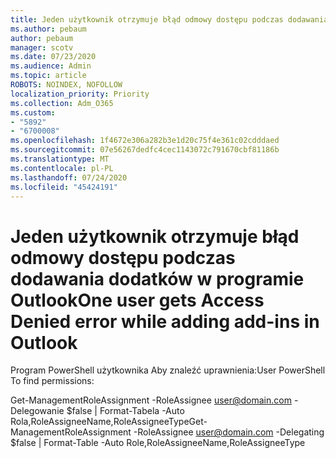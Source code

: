 ```yaml
---
title: Jeden użytkownik otrzymuje błąd odmowy dostępu podczas dodawania dodatków w programie Outlook
ms.author: pebaum
author: pebaum
manager: scotv
ms.date: 07/23/2020
ms.audience: Admin
ms.topic: article
ROBOTS: NOINDEX, NOFOLLOW
localization_priority: Priority
ms.collection: Adm_O365
ms.custom:
- "5892"
- "6700008"
ms.openlocfilehash: 1f4672e306a282b3e1d20c75f4e361c02cdddaed
ms.sourcegitcommit: 07e56267dedfc4cec1143072c791670cbf81186b
ms.translationtype: MT
ms.contentlocale: pl-PL
ms.lasthandoff: 07/24/2020
ms.locfileid: "45424191"
---
```

# <a name="one-user-gets-access-denied-error-while-adding-add-ins-in-outlook"></a><span data-ttu-id="e3fc8-102">Jeden użytkownik otrzymuje błąd odmowy dostępu podczas dodawania dodatków w programie Outlook</span><span class="sxs-lookup"><span data-stu-id="e3fc8-102">One user gets Access Denied error while adding add-ins in Outlook</span></span>

<span data-ttu-id="e3fc8-103">Program PowerShell użytkownika Aby znaleźć uprawnienia:</span><span class="sxs-lookup"><span data-stu-id="e3fc8-103">User PowerShell To find permissions:</span></span>

<span data-ttu-id="e3fc8-104">Get-ManagementRoleAssignment -RoleAssignee [user@domain.com](mailto:user@domain.com "mailto:user@domain.com") -Delegowanie $false | Format-Tabela -Auto Rola,RoleAssigneeName,RoleAssigneeType</span><span class="sxs-lookup"><span data-stu-id="e3fc8-104">Get-ManagementRoleAssignment -RoleAssignee [user@domain.com](mailto:user@domain.com "mailto:user@domain.com") -Delegating $false | Format-Table -Auto Role,RoleAssigneeName,RoleAssigneeType</span></span>